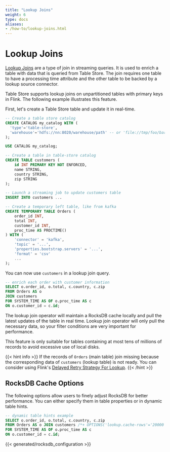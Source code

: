 ```yaml
---
title: "Lookup Joins"
weight: 6
type: docs
aliases:
- /how-to/lookup-joins.html
---
```

<!--
Licensed to the Apache Software Foundation (ASF) under one
or more contributor license agreements.  See the NOTICE file
distributed with this work for additional information
regarding copyright ownership.  The ASF licenses this file
to you under the Apache License, Version 2.0 (the
"License"); you may not use this file except in compliance
with the License.  You may obtain a copy of the License at

  http://www.apache.org/licenses/LICENSE-2.0

Unless required by applicable law or agreed to in writing,
software distributed under the License is distributed on an
"AS IS" BASIS, WITHOUT WARRANTIES OR CONDITIONS OF ANY
KIND, either express or implied.  See the License for the
specific language governing permissions and limitations
under the License.
-->

# Lookup Joins

[Lookup Joins](https://nightlies.apache.org/flink/flink-docs-stable/docs/dev/table/sql/queries/joins/) are a type of join in streaming queries. It is used to enrich a table with data that is queried from Table Store. The join requires one table to have a processing time attribute and the other table to be backed by a lookup source connector.

Table Store supports lookup joins on unpartitioned tables with primary keys in Flink. The following example illustrates this feature.

First, let's create a Table Store table and update it in real-time.

```sql
-- Create a table store catalog
CREATE CATALOG my_catalog WITH (
  'type'='table-store',
  'warehouse'='hdfs://nn:8020/warehouse/path' -- or 'file://tmp/foo/bar'
);

USE CATALOG my_catalog;

-- Create a table in table-store catalog
CREATE TABLE customers (
    id INT PRIMARY KEY NOT ENFORCED,
    name STRING,
    country STRING,
    zip STRING
);

-- Launch a streaming job to update customers table
INSERT INTO customers ...

-- Create a temporary left table, like from kafka
CREATE TEMPORARY TABLE Orders (
    order_id INT,
    total INT,
    customer_id INT,
    proc_time AS PROCTIME()
) WITH (
    'connector' = 'kafka',
    'topic' = '...',
    'properties.bootstrap.servers' = '...',
    'format' = 'csv'
    ...
);
```

You can now use `customers` in a lookup join query.

```sql
-- enrich each order with customer information
SELECT o.order_id, o.total, c.country, c.zip
FROM Orders AS o
JOIN customers
FOR SYSTEM_TIME AS OF o.proc_time AS c
ON o.customer_id = c.id;
```

The lookup join operator will maintain a RocksDB cache locally and pull the latest updates of the table in real time. Lookup join operator will only pull the necessary data, so your filter conditions are very important for performance.

This feature is only suitable for tables containing at most tens of millions of records to avoid excessive use of local disks.

{{< hint info >}}
If the records of `Orders` (main table) join missing because the corresponding data of `customers` (lookup table) is not ready.
You can consider using Flink's [Delayed Retry Strategy For Lookup](https://nightlies.apache.org/flink/flink-docs-master/docs/dev/table/sql/queries/hints/#3-enable-delayed-retry-strategy-for-lookup).
{{< /hint >}}

## RocksDB Cache Options

The following options allow users to finely adjust RocksDB for better performance. You can either specify them in table properties or in dynamic table hints.

```sql
-- dynamic table hints example
SELECT o.order_id, o.total, c.country, c.zip
FROM Orders AS o JOIN customers /*+ OPTIONS('lookup.cache-rows'='20000') */
FOR SYSTEM_TIME AS OF o.proc_time AS c
ON o.customer_id = c.id;
```

{{< generated/rocksdb_configuration >}}
